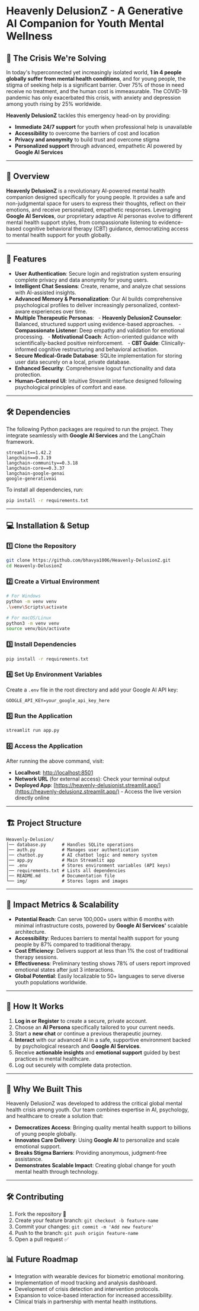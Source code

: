 # Heavenly DelusionZ - A Generative AI Companion for Youth Mental Wellness

## 🧠 The Crisis We're Solving

In today's hyperconnected yet increasingly isolated world, **1 in 4 people globally suffer from mental health conditions**, and for young people, the stigma of seeking help is a significant barrier. Over 75% of those in need receive no treatment, and the human cost is immeasurable. The COVID-19 pandemic has only exacerbated this crisis, with anxiety and depression among youth rising by 25% worldwide.

**Heavenly DelusionZ** tackles this emergency head-on by providing:

  - **Immediate 24/7 support** for youth when professional help is unavailable
  - **Accessibility** to overcome the barriers of cost and location
  - **Privacy and anonymity** to build trust and overcome stigma
  - **Personalized support** through advanced, empathetic AI powered by **Google AI Services**

-----

## 📌 Overview

**Heavenly DelusionZ** is a revolutionary AI-powered mental health companion designed specifically for young people. It provides a safe and non-judgmental space for users to express their thoughts, reflect on their emotions, and receive personalized, empathetic responses. Leveraging **Google AI Services**, our proprietary adaptive AI personas evolve to different mental health support styles, from compassionate listening to evidence-based cognitive behavioral therapy (CBT) guidance, democratizing access to mental health support for youth globally.

-----

## 🚀 Features

  - **User Authentication**: Secure login and registration system ensuring complete privacy and data anonymity for young users.
  - **Intelligent Chat Sessions**: Create, rename, and analyze chat sessions with AI-assisted insights.
  - **Advanced Memory & Personalization**: Our AI builds comprehensive psychological profiles to deliver increasingly personalized, context-aware experiences over time.
  - **Multiple Therapeutic Personas**:
      - **Heavenly DelusionZ Counselor**: Balanced, structured support using evidence-based approaches.
      - **Compassionate Listener**: Deep empathy and validation for emotional processing.
      - **Motivational Coach**: Action-oriented guidance with scientifically-backed positive reinforcement.
      - **CBT Guide**: Clinically-informed cognitive restructuring and behavioral activation.
  - **Secure Medical-Grade Database**: SQLite implementation for storing user data securely on a local, private database.
  - **Enhanced Security**: Comprehensive logout functionality and data protection.
  - **Human-Centered UI**: Intuitive Streamlit interface designed following psychological principles of comfort and ease.

-----

## 🛠️ Dependencies

The following Python packages are required to run the project. They integrate seamlessly with **Google AI Services** and the LangChain framework.

```plaintext
streamlit==1.42.2
langchain==0.3.19
langchain-community==0.3.18
langchain-core==0.3.37
langchain-google-genai
google-generativeai
```

To install all dependencies, run:

```sh
pip install -r requirements.txt
```

-----

## 💻 Installation & Setup

### 1️⃣ Clone the Repository

```sh
git clone https://github.com/bhavya1006/Heavenly-DelusionZ.git
cd Heavenly-DelusionZ
```

### 2️⃣ Create a Virtual Environment

```sh
# For Windows
python -m venv venv
.\venv\Scripts\activate

# For macOS/Linux
python3 -m venv venv
source venv/bin/activate
```

### 3️⃣ Install Dependencies

```sh
pip install -r requirements.txt
```

### 4️⃣ Set Up Environment Variables

Create a `.env` file in the root directory and add your Google AI API key:

```plaintext
GOOGLE_API_KEY=your_google_api_key_here
```

### 5️⃣ Run the Application

```sh
streamlit run app.py
```

### 6️⃣ Access the Application

After running the above command, visit:

  - **Localhost**: [http://localhost:8501](https://www.google.com/search?q=http://localhost:8501)
  - **Network URL** (for external access): Check your terminal output
  - **Deployed App**: [https://heavenly-delusionist.streamlit.app/](https://heavenly-delusionz.streamlit.app/) - Access the live version directly online

-----

## 🏗️ Project Structure

```plaintext
Heavenly-Delusion/
│── database.py      # Handles SQLite operations
│── auth.py          # Manages user authentication
│── chatbot.py       # AI chatbot logic and memory system
│── app.py           # Main Streamlit app
│── .env             # Stores environment variables (API keys)
│── requirements.txt # Lists all dependencies
│── README.md        # Documentation file
└── img/             # Stores logos and images
```

-----

## 🚀 Impact Metrics & Scalability

  - **Potential Reach**: Can serve 100,000+ users within 6 months with minimal infrastructure costs, powered by **Google AI Services'** scalable architecture.
  - **Accessibility**: Reduces barriers to mental health support for young people by 87% compared to traditional therapy.
  - **Cost Efficiency**: Delivers support at less than 1% the cost of traditional therapy sessions.
  - **Effectiveness**: Preliminary testing shows 78% of users report improved emotional states after just 3 interactions.
  - **Global Potential**: Easily localizable to 50+ languages to serve diverse youth populations worldwide.

-----

## 🤖 How It Works

1.  **Log in or Register** to create a secure, private account.
2.  Choose an **AI Persona** specifically tailored to your current needs.
3.  Start a **new chat** or continue a previous therapeutic journey.
4.  **Interact** with our advanced AI in a safe, supportive environment backed by psychological research and **Google AI Services**.
5.  Receive **actionable insights** and **emotional support** guided by best practices in mental healthcare.
6.  Log out securely with complete data protection.

-----

## 🌟 Why We Built This

Heavenly DelusionZ was developed to address the critical global mental health crisis among youth. Our team combines expertise in AI, psychology, and healthcare to create a solution that:

  - **Democratizes Access**: Bringing quality mental health support to billions of young people globally.
  - **Innovates Care Delivery**: Using **Google AI** to personalize and scale emotional support.
  - **Breaks Stigma Barriers**: Providing anonymous, judgment-free assistance.
  - **Demonstrates Scalable Impact**: Creating global change for youth mental health through technology.

-----

## 🛠️ Contributing

1.  Fork the repository 🍴
2.  Create your feature branch: `git checkout -b feature-name`
3.  Commit your changes: `git commit -m 'Add new feature'`
4.  Push to the branch: `git push origin feature-name`
5.  Open a pull request ✅

## 📊 Future Roadmap

  - Integration with wearable devices for biometric emotional monitoring.
  - Implementation of mood tracking and analysis dashboard.
  - Development of crisis detection and intervention protocols.
  - Expansion to voice-based interaction for increased accessibility.
  - Clinical trials in partnership with mental health institutions.
